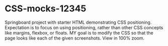 # CSS-mocks-12345
Springboard project with starter HTML demonstrating CSS positioning. 
Expectation is to focus on using positioning, rather than other CSS concepts like margins, flexbox, or floats.
MY goal is to modify the CSS so that the page looks like each of the given screenshots.
View in 100% zoom.
